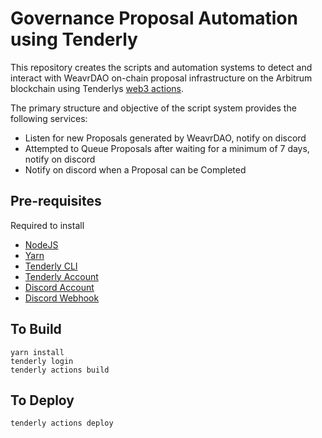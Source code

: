 # Governance Proposal Automation using Tenderly

This repository creates the scripts and automation systems to detect and interact with WeavrDAO on-chain proposal infrastructure on the Arbitrum blockchain using Tenderlys [web3 actions](https://docs.tenderly.co/web3-actions).

The primary structure and objective of the script system provides the following services:

- Listen for new Proposals generated by WeavrDAO, notify on discord
- Attempted to Queue Proposals after waiting for a minimum of 7 days, notify on discord
- Notify on discord when a Proposal can be Completed


## Pre-requisites
Required to install
- [NodeJS](https://nodejs.org/en/download/)
- [Yarn](https://classic.yarnpkg.com/en/docs/install/#mac-stable)
- [Tenderly CLI](https://docs.tenderly.co/web3-actions/installation)
- [Tenderly Account](https://app.tenderly.co/register)
- [Discord Account](https://discord.com/register)
- [Discord Webhook](https://support.discord.com/hc/en-us/articles/228383668-Intro-to-Webhooks)

## To Build
```shell
yarn install
tenderly login
tenderly actions build
```

## To Deploy
```shell
tenderly actions deploy
```